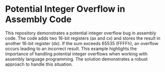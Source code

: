 # Potential Integer Overflow in Assembly Code

This repository demonstrates a potential integer overflow bug in assembly code.  The code adds two 16-bit registers (ax and cx) and stores the result in another 16-bit register (dx). If the sum exceeds 65535 (FFFFh), an overflow occurs leading to an incorrect result. This example highlights the importance of handling potential integer overflows when working with assembly language programming. The solution demonstrates a robust approach to handle this situation.
